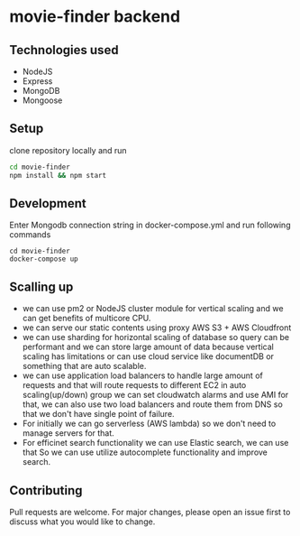 # movie-finder backend

## Technologies used 

- NodeJS
- Express
- MongoDB
- Mongoose

## Setup
 clone repository locally and run 

```bash
cd movie-finder
npm install && npm start
```
## Development

Enter Mongodb connection string in docker-compose.yml and run following commands
```
cd movie-finder
docker-compose up
```

## Scalling up

- we can use pm2 or NodeJS  cluster module for vertical scaling and we can get benefits of multicore CPU.
- we can serve our static contents using proxy AWS S3 + AWS Cloudfront
- we can use sharding for horizontal scaling of database so query can be performant and we can store large amount of data because vertical scaling has limitations or can use cloud service like documentDB or something that are auto scalable.
- we can use application load balancers to handle large amount of requests and that will route requests to different EC2 in auto scaling(up/down) group we can set cloudwatch alarms and use AMI for that, we can also use two load balancers and route them from DNS so that we don't have single point of failure.
- For initially we can go serverless (AWS lambda) so we don't need to manage servers for that.
- For efficinet search functionality we can use Elastic search, we can use that So we can use utilize autocomplete functionality and improve search.

## Contributing
Pull requests are welcome. For major changes, please open an issue first to discuss what you would like to change.
